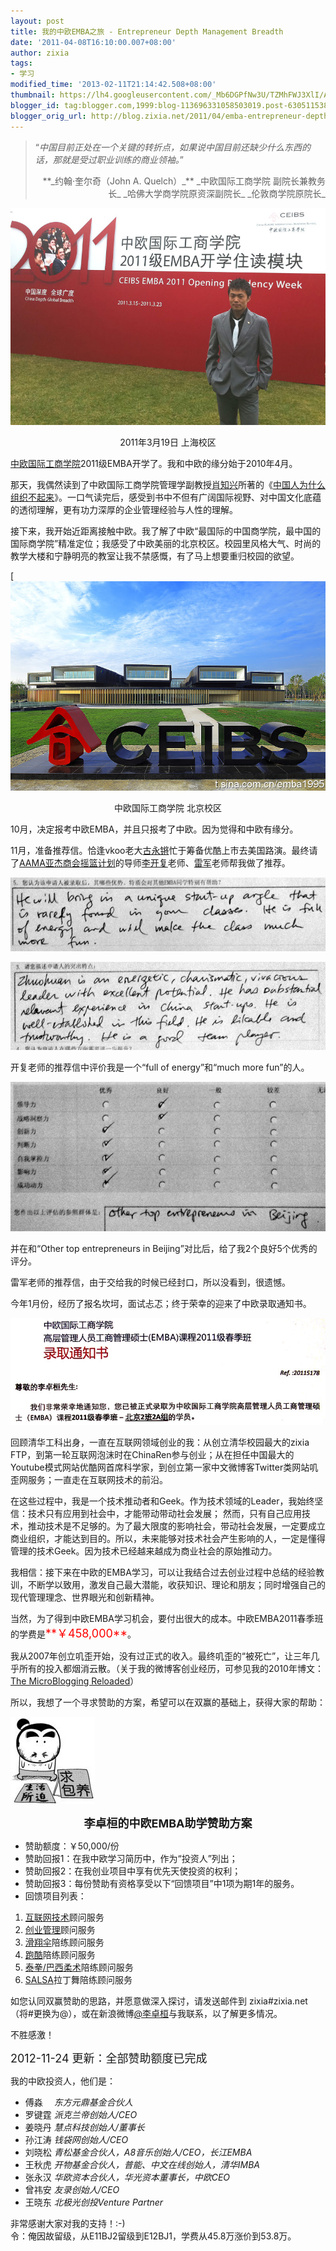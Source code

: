 ```yaml
---
layout: post
title: 我的中欧EMBA之旅 - Entrepreneur Depth Management Breadth
date: '2011-04-08T16:10:00.007+08:00'
author: zixia
tags:
- 学习
modified_time: '2013-02-11T21:14:42.508+08:00'
thumbnail: https://lh4.googleusercontent.com/_Mb6DGPfNw3U/TZMhFWJ3XlI/AAAAAAAAE7g/w-77CKCqYYQ/s72-c/%E4%B8%AD%E6%AC%A7%E5%85%A5%E5%AD%A6%E4%B8%AA%E4%BA%BA%E7%85%A7.jpg
blogger_id: tag:blogger.com,1999:blog-113696331058503019.post-6305115389574821076
blogger_orig_url: http://blog.zixia.net/2011/04/emba-entrepreneur-depth-management.html
---
```


> “_中国目前正处在一个关键的转折点，如果说中国目前还缺少什么东西的话，那就是受过职业训练的商业领袖。_”
>
> <div align="right">**_约翰·奎尔奇（John A. Quelch）_**
> _中欧国际工商学院 副院长兼教务长_
> _哈佛大学商学院原资深副院长_
> _伦敦商学院原院长_</div>

![](/assets/2011/04-08-emba/emba-2011.jpg)

<div style="text-align: center;">2011年3月19日 上海校区</div>

[中欧国际工商学院](http://www.ceibs.edu/)2011级EMBA开学了。我和中欧的缘分始于2010年4月。

那天，我偶然读到了中欧国际工商学院管理学副教授[肖知兴](http://www.ceibs.edu/faculty_c/cv/1058.shtml)所著的《[中国人为什么组织不起来](http://book.douban.com/subject/1902481/)》。一口气读完后，感受到书中不但有广阔国际视野、对中国文化底蕴的透彻理解，更有功力深厚的企业管理经验与人性的理解。

接下来，我开始近距离接触中欧。我了解了中欧“最国际的中国商学院，最中国的国际商学院”精准定位；我感受了中欧美丽的北京校区。校园里风格大气、时尚的教学大楼和宁静明亮的教室让我不禁感慨，有了马上想要重归校园的欲望。

[![](/assets/2011/04-08-emba/ceibs.jpg)

<div class="separator" style="clear: both; text-align: center;">中欧国际工商学院 北京校区</div>

10月，决定报考中欧EMBA，并且只报考了中欧。因为觉得和中欧有缘分。

11月，准备推荐信。恰逢vkoo老大[古永锵](http://t.sina.com.cn/guyongqiang)忙于筹备优酷上市去美国路演。最终请了[AAMA亚杰商会摇篮计划](http://aamachina.com.cn/)的导师[李开复](http://t.sina.com.cn/kaifulee)老师、[雷军](http://t.sina.com.cn/leijun)老师帮我做了推荐。

![](/assets/2011/04-08-emba/kaifu-helping.jpg)

![](/assets/2011/04-08-emba/kaifu-specials.jpg)

开复老师的推荐信中评价我是一个“full of energy”和“much more fun”的人。

![](/assets/2011/04-08-emba/kaifu-rating.jpg)

并在和“Other top entrepreneurs in Beijing”对比后，给了我2个良好5个优秀的评分。

雷军老师的推荐信，由于交给我的时候已经封口，所以没看到，很遗憾。

<div style="margin-bottom: 0px; margin-left: 0px; margin-right: 0px; margin-top: 0px;">今年1月份，经历了报名坎坷，面试忐忑；终于荣幸的迎来了中欧录取通知书。</div>

![](/assets/2011/04-08-emba/ceibs-confirm.jpg)

回顾清华工科出身，一直在互联网领域创业的我：从创立清华校园最大的zixia FTP，到第一轮互联网泡沫时在ChinaRen参与创业；从在担任中国最大的Youtube模式网站优酷网首席科学家，到创立第一家中文微博客Twitter类网站叽歪网服务；一直走在互联网技术的前沿。

在这些过程中，我是一个技术推动者和Geek。作为技术领域的Leader，我始终坚信：技术只有应用到社会中，才能带动带动社会发展； 然而，只有自己应用技术，推动技术是不足够的。为了最大限度的影响社会，带动社会发展，一定要成立商业组织，才能达到目的。所以，未来能够对技术社会产生影响的人，一定是懂得管理的技术Geek。因为技术已经越来越成为商业社会的原始推动力。

我相信：接下来在中欧的EMBA学习，可以让我结合过去创业过程中总结的经验教训，不断学以致用，激发自己最大潜能，收获知识、理论和朋友；同时增强自己的现代管理理念、世界眼光和创新精神。

<div>当然，为了得到中欧EMBA学习机会，要付出很大的成本。中欧EMBA2011春季班的学费是<span class="Apple-style-span" style="color: red; font-size: large;">**￥458,000**</span>。</div>

我从2007年创立叽歪开始，没有过正式的收入。最终叽歪的“被死亡”，让三年几乎所有的投入都烟消云散。（关于我的微博客创业经历，可参见我的2010年博文：[The MicroBlogging Reloaded](http://blog.zixia.net/2010/09/microblogging-reloaded.html)）

所以，我想了一个寻求赞助的方案，希望可以在双赢的基础上，获得大家的帮助：

![](/assets/2011/04-08-emba/qiubaoyang.jpg)

<div style="text-align: center;"><span style="font-size: large; font-weight: bold;">李卓桓的中欧EMBA助学赞助方案</span>
<span class="Apple-style-span" style="font-size: large;"></span></div>

*   赞助额度：￥50,000/份
*   赞助回报1：在我中欧学习简历中，作为“投资人”列出；
*   赞助回报2：在我创业项目中享有优先天使投资的权利；
*   赞助回报3：每份赞助有资格享受以下“回馈项目”中1项为期1年的服务。
*   回馈项目列表：

1.  [<span id="goog_707247479"></span>互联网技术<span id="goog_707247480"></span>](https://zixia.net/about.html)顾问服务
2.  [创业管理](http://www.linkedin.com/in/zixia)顾问服务
3.  [滑翔伞](http://baike.baidu.com/view/80718.htm)陪练顾问服务
4.  [跑酷](http://baike.baidu.com/view/717798.htm)陪练顾问服务
5.  [泰拳/巴西柔术](http://baike.baidu.com/view/1086499.htm)陪练顾问服务
6.  [SALSA](http://baike.baidu.com/view/55689.htm)拉丁舞陪练顾问服务

如您认同双赢赞助的思路，并愿意做深入探讨，请发送邮件到 zixia#zixia.net （将#更换为@），或在新浪微博[@李卓桓](https://weibo.com/lizhuohuan/)与我联系，以了解更多情况。

不胜感激！

<span style="text-align: center;"><span style="font-size: large;">2012-11-24 更新：全部赞助额度已完成</span></span>

我的中欧投资人，他们是：

*   傅淼　 _东方元鼎基金合伙人_
*   罗键霆 _派克兰帝创始人/CEO_
*   姜晓丹 _慧点科技创始人/董事长_
*   孙江涛 _钱袋网创始人/CEO_
*   刘晓松 _青松基金合伙人，A8音乐创始人/CEO，长江EMBA_
*   王秋虎 _开物基金合伙人，普能、中文在线创始人，清华IMBA_
*   张永汉 _华欧资本合伙人，华光资本董事长，中欧CEO_
*   曾祎安 _友录创始人/CEO_
*   王晓东 _北极光创投Venture Partner_

<div>
非常感谢大家对我的支持！:-)</div>

<div>令：俺因故留级，从E11BJ2留级到E12BJ1，学费从45.8万涨价到53.8万。</div>
